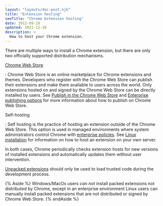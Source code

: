 ```yaml
---
layout: "layouts/doc-post.njk"
title: "Extension hosting"
seoTitle: "Chrome Extension hosting"
date: 2012-09-18
updated: 2021-12-10
description: >
  How to host your Chrome extension.
---
```


<!--
Reframe this to focus explicitly on hosting.

2 options:
- CWS
- Self-hosting

CWS is by far the most common

note that during development you can also load unpacked.
-->

There are multiple ways to install a Chrome extension, but there are
only two officially supported distribution mechanisms.

[Chrome Web Store][cws-about]

: Chrome Web Store is an online marketplace for Chrome extensions and themes. Developers who
  register with the Chrome Web Store can publish their extensions and make them available to users
  across the world. Only extensions hosted on and signed by the Chrome Web Store can be directly
  installed by users. See [Publish in the Chrome Web Store][cws-publish] and [Enterprise
  publishing options][cws-enterprise] for more information about how to publish on Chrome Web Store.

Self-hosting

: Self hosting is the practice of hosting an extension outside of the Chrome Web Store. This option is used in
  managed environments where system administrators control Chrome with [enterprise
  policies][external-enterprise-policy]. See [Linux installation][doc-linux-hosting] for information
  on how to host an extension on your own server.

In both cases, Chrome periodically checks extension hosts for new versions of installed extensions
and automatically updates them without user intervention.

[Unpacked extensions][doc-load-unpacked] should only be used to load trusted code during the
development process.

{% Aside %}
Windows/MacOs users *can not* install packed extensions not distributed by Chrome, except in an enterprise environment
Linux users can manually install packed extensions that are not distributed or signed by Chrome
Web Store.
{% endAside %}

[cws-about]: /docs/webstore/about_webstore
[cws-enterprise]: /docs/webstore/cws-enterprise
[cws-publish]: /docs/webstore/publish
[doc-linux-hosting]: /docs/extensions/mv3/linux_hosting
[doc-load-unpacked]: /docs/extensions/mv3/getstarted#unpacked
[external-enterprise-policy]: https://chromeenterprise.google/policies/
